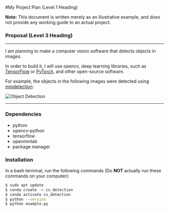 #My Project Plan (Level 1 Heading)

**Note:** This document is written merely as an illustrative example, and does not provide any working guide to an actual project.

### Proposal (Level 3 Heading)
<hr>
I am planning to make a computer vision software that detects objects in images.   

In order to build it, I will use opencv, deep learning libraries, such as [TensorFlow](https://www.tensorflow.org/?hl=ko) or [PyTorch](https://pytorch.org/), and other open-source software.

For example, the objects in the following images were detected using [mmdetection](https://github.com/open-mmlab/mmdetection):

![Object Detection](https://user-images.githubusercontent.com/12907710/137271636-56ba1cd2-b110-4812-8221-b4c120320aa9.png)

<hr>

### Dependencies

- python
- opencv-python
- tensorflow
- openmmlab
- package manager

### Installation

In a bash terminal, run the following commands (Do **NOT** actually run these commands on your computer):

```bash
$ sudo apt update 
$ conda create -n cv_detection 
$ conda activate cv_detection 
$ python --version 
$ python example.py
